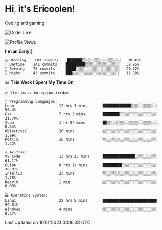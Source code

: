 # Hi, it's Ericoolen!
Coding and gaming！

<!--START_SECTION:waka-->
![Code Time](http://img.shields.io/badge/Code%20Time-622%20hrs%2052%20mins-blue)

![Profile Views](http://img.shields.io/badge/Profile%20Views-0-blue)

**I'm an Early 🐤** 

```text
🌞 Morning    103 commits    ███████░░░░░░░░░░░░░░░░░░   28.45% 
🌆 Daytime    141 commits    █████████░░░░░░░░░░░░░░░░   38.95% 
🌃 Evening    75 commits     █████░░░░░░░░░░░░░░░░░░░░   20.72% 
🌙 Night      43 commits     ███░░░░░░░░░░░░░░░░░░░░░░   11.88%

```


📊 **This Week I Spent My Time On** 

```text
⌚︎ Time Zone: Europe/Amsterdam

💬 Programming Languages: 
Lean                     12 hrs 3 mins       █████████████░░░░░░░░░░░░   54.4% 
C++                      7 hrs 3 mins        ████████░░░░░░░░░░░░░░░░░   31.79% 
Cuda                     1 hr 54 mins        ██░░░░░░░░░░░░░░░░░░░░░░░   8.64% 
ObjectiveC               26 mins             ░░░░░░░░░░░░░░░░░░░░░░░░░   1.99% 
Kotlin                   16 mins             ░░░░░░░░░░░░░░░░░░░░░░░░░   1.22%

🔥 Editors: 
VS Code                  13 hrs 33 mins      ███████████████░░░░░░░░░░   61.17% 
CLion                    8 hrs 11 mins       █████████░░░░░░░░░░░░░░░░   36.97% 
IntelliJ                 23 mins             ░░░░░░░░░░░░░░░░░░░░░░░░░   1.78% 
Neovim                   1 min               ░░░░░░░░░░░░░░░░░░░░░░░░░   0.09%

💻 Operating System: 
Linux                    22 hrs 5 mins       █████████████████████████   99.63% 
Windows                  4 mins              ░░░░░░░░░░░░░░░░░░░░░░░░░   0.37%

```


 Last Updated on 16/01/2023 03:16:08 UTC
<!--END_SECTION:waka-->

